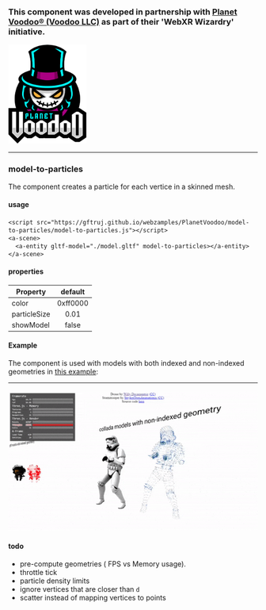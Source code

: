 ### This component was developed in partnership with [Planet Voodoo® (Voodoo LLC)](https://planetvoodoo.org/) as part of their 'WebXR Wizardry' initiative.
<a href="https://planetvoodoo.org/"> <img src="../media/planet-voodoo.png" height="200" /></a>
<hr>

### model-to-particles

The component creates a particle for each vertice in a skinned mesh. 

#### usage

    <script src="https://gftruj.github.io/webzamples/PlanetVoodoo/model-to-particles/model-to-particles.js"></script>
    <a-scene>
      <a-entity gltf-model="./model.gltf" model-to-particles></a-entity>
    </a-scene>
  
#### properties

| Property      | default       |
| ------------- |:-------------:| 
| color         | 0xff0000      | 
| particleSize  | 0.01          | 
| showModel     | false         | 


#### Example

The component is used with models with both indexed and non-indexed geometries in [this example](https://gftruj.github.io/webzamples/PlanetVoodoo/model-to-particles):
<hr>

![stormtroopers](./../media/stormtroopers.gif "stormtroopers")


#### todo
- pre-compute geometries ( FPS vs Memory usage).
- throttle tick
- particle density limits
- ignore vertices that are closer than `d`
- scatter instead of mapping vertices to points

